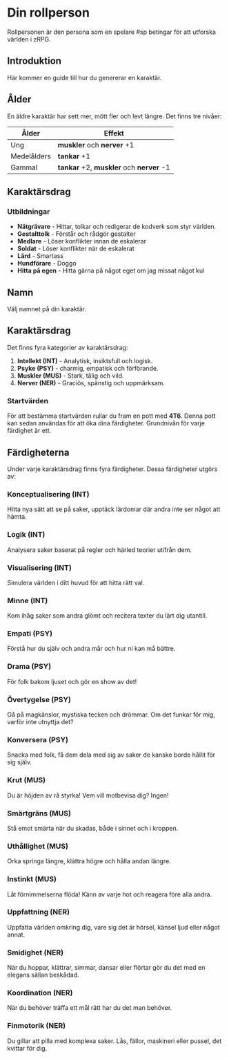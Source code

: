 # Din rollperson
Rollpersonen är den persona som en spelare #sp betingar för att utforska världen i zRPG.
## Introduktion
Här kommer en guide till hur du genererar en karaktär.
## Ålder
En äldre karaktär har sett mer, mött fler och levt längre. Det finns tre nivåer:

| **Ålder** | **Effekt** |
|---|---|
| Ung | **muskler** och **nerver** +1 |
| Medelålders | **tankar** +1 |
| Gammal | **tankar** +2, **muskler** och **nerver** -1 |
## Karaktärsdrag
### Utbildningar
- **Nätgrävare** - Hittar, tolkar och redigerar de kodverk som styr världen.
- **Gestalttolk** - Förstår och rådgör gestalter
- **Medlare** - Löser konflikter innan de eskalerar
- **Soldat** - Löser konflikter när de eskalerat
- **Lärd** - Smartass
- **Hundförare** - Doggo
- **Hitta på egen** - Hitta gärna på något eget om jag missat något kul

## Namn
Välj namnet på din karaktär.
## Karaktärsdrag
Det finns fyra kategorier av karaktärsdrag:
1. **Intellekt (INT)** - Analytisk, insiktsfull och logisk.
2. **Psyke (PSY)** - charmig, empatisk och förförande.
3. **Muskler (MUS)** - Stark, tålig och vild.
4. **Nerver (NER)** - Graciös, spänstig och uppmärksam.
### Startvärden
För att bestämma startvärden rullar du fram en pott med **4T6**. Denna pott kan sedan användas för att öka dina färdigheter. Grundnivån för varje färdighet är ett.

## Färdigheterna
Under varje karaktärsdrag finns fyra färdigheter. Dessa färdigheter utgörs av:

### Konceptualisering (INT)
Hitta nya sätt att se på saker, upptäck lärdomar där andra inte ser något att hämta.
### Logik (INT)
Analysera saker baserat på regler och härled teorier utifrån dem.
### Visualisering (INT)
Simulera världen i ditt huvud för att hitta rätt val.
### Minne (INT)
Kom ihåg saker som andra glömt och recitera texter du lärt dig utantill.
### Empati (PSY)
Förstå hur du själv och andra mår och hur ni kan må bättre.
### Drama (PSY)
För folk bakom ljuset och gör en show av det!
### Övertygelse (PSY)
Gå på magkänslor, mystiska tecken och drömmar. Om det funkar för mig, varför inte utnyttja det?
### Konversera (PSY)
Snacka med folk, få dem dela med sig av saker de kanske borde hållit för sig själv.
### Krut (MUS)
Du är höjden av rå styrka! Vem vill motbevisa dig? Ingen!
### Smärtgräns (MUS)
Stå emot smärta när du skadas, både i sinnet och i kroppen.
### Uthållighet (MUS)
Orka springa längre, klättra högre och hålla andan längre.
### Instinkt (MUS)
Låt förnimmelserna flöda! Känn av varje hot och reagera före alla andra.
### Uppfattning (NER)
Uppfatta världen omkring dig, vare sig det är hörsel, känsel ljud eller något annat.
### Smidighet (NER)
När du hoppar, klättrar, simmar, dansar eller flörtar gör du det med en elegans sällan beskådad.
### Koordination (NER)
När du behöver träffa ett mål rätt har du det man behöver.
### Finmotorik (NER)
Du gillar att pilla med komplexa saker. Lås, fällor, maskineri eller pussel, det kvittar för dig.